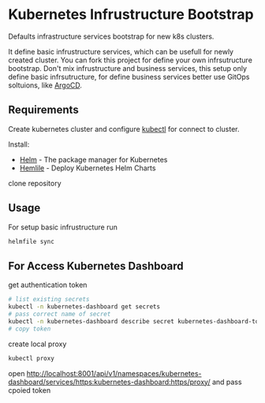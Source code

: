 # Kubernetes Infrustructure Bootstrap

Defaults infrastructure services bootstrap for new k8s clusters.

It define basic infrustructure services, which can be usefull for newly created cluster.
You can fork this project for define your own infrsutructure bootstrap.
Don't mix infrustructure and business services, this setup only define basic infrsutructure,
for define business services better use GitOps soltuions, like [ArgoCD](https://argoproj.github.io/argo-cd/).

## Requirements

Create kubernetes cluster and configure [kubectl](https://kubernetes.io/docs/tasks/tools/) for connect to cluster.

Install:

* [Helm](https://helm.sh/) - The package manager for Kubernetes
* [Hemlile](https://github.com/roboll/helmfile) - Deploy Kubernetes Helm Charts

clone repository

## Usage

For setup basic infrustructure run

```bash
helmfile sync
```

## For Access Kubernetes Dashboard

get authentication token

```bash
# list existing secrets
kubectl -n kubernetes-dashboard get secrets
# pass correct name of secret
kubectl -n kubernetes-dashboard describe secret kubernetes-dashboard-token-<some-id>
# copy token
```

create local proxy

```bash
kubectl proxy
```

open <http://localhost:8001/api/v1/namespaces/kubernetes-dashboard/services/https:kubernetes-dashboard:https/proxy/>
and pass cpoied token
